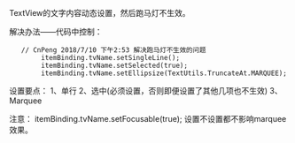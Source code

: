 TextView的文字内容动态设置，然后跑马灯不生效。

解决办法——代码中控制：
```
   // CnPeng 2018/7/10 下午2:53 解决跑马灯不生效的问题
        itemBinding.tvName.setSingleLine();
        itemBinding.tvName.setSelected(true);
        itemBinding.tvName.setEllipsize(TextUtils.TruncateAt.MARQUEE);
```

设置要点：
1、单行
2、选中(必须设置，否则即便设置了其他几项也不生效)
3、Marquee

注意：   itemBinding.tvName.setFocusable(true); 设置不设置都不影响marquee效果。

